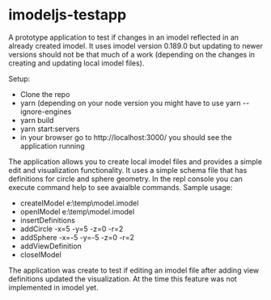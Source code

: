 # imodeljs-testapp

A prototype application to test if changes in an imodel reflected in an already created imodel.
It uses imodel version 0.189.0 but updating to newer versions should not be that much of a work (depending on the changes in creating and updating local imodel files).

Setup:
* Clone the repo
* yarn (depending on your node version you might have to use yarn --ignore-engines
* yarn build
* yarn start:servers
* in your browser go to http://localhost:3000/ you should see the application running

The application allows you to create local imodel files and provides a simple edit and visualization functionality. It uses a simple schema file that has definitions for circle and sphere geometry. In the repl console you can execute command help to see avaialble commands. Sample usage:
* createIModel e:\temp\model.imodel
* openIModel e:\temp\model.imodel
* insertDefinitions
* addCircle -x=5 -y=5 -z=0 -r=2
* addSphere -x=-5 -y=-5 -z=0 -r=2
* addViewDefinition
* closeIModel

The application was create to test if editing an imodel file after adding view definitions updated the visualization. At the time this feature was not implemented in imodel yet.
